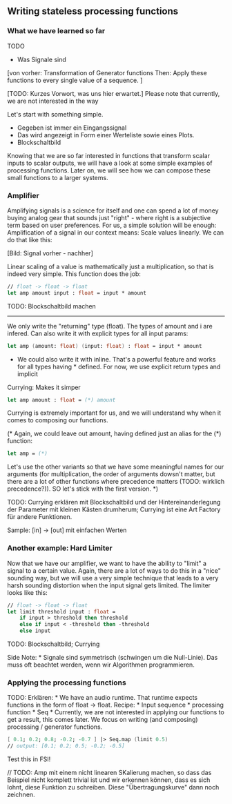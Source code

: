 
## Writing stateless processing functions

### What we have learned so far

TODO
* Was Signale sind

[von vorher: 
    Transformation of Generator functions
    Then: Apply these functions to every single value of a sequence.
]


[TODO: Kurzes Vorwort, was uns hier erwartet.] Please note that currently, we are not interested in the way 

Let's start with something simple.

* Gegeben ist immer ein Eingangssignal
* Das wird angezeigt in Form einer Werteliste sowie eines Plots.
* Blockschaltbild



Knowing that we are so far interested in functions that transform scalar inputs to scalar outputs, we will have a look at some simple examples of processing functions. Later on, we will see how we can compose these small functions to a larger systems.

### Amplifier

Amplifying signals is a science for itself and one can spend a lot of money buying analog gear that sounds just "right" - where right is a subjective term based on user preferences. For us, a simple solution will be enough: Amplification of a signal in our context means: Scale values linearly. We can do that like this:

[Bild: Signal vorher - nachher]

Linear scaling of a value is mathematically just a multiplication, so that is indeed very simple. This function does the job:

```fsharp
// float -> float -> float
let amp amount input : float = input * amount
```

TODO: Blockschaltbild machen

--- 
We only write the "returning" type (float). The types of amount and i are infered. Can also write it with explicit types for all input params:

```fsharp
let amp (amount: float) (input: float) : float = input * amount
```

* We could also write it with inline. That's a powerful feature and works for all types having * defined. For now, we use explicit return types and implicit 

Currying: Makes it simper
```fsharp
let amp amount : float = (*) amount
```

Currying is extremely important for us, and we will understand why when it comes to composing our functions.

(*
Again, we could leave out amount, having defined just an alias for the (*) function:
```fsharp
let amp = (*)
```

Let's use the other variants so that we have some meaningful names for our arguments (for multiplication, the order of arguments dowsn't matter, but there are a lot of other functions where precedence matters (TODO: wirklich precedence?)). SO let's stick with the first version.
*)

TODO: Currying erklären mit Blockschaltbild und der Hintereinanderlegung der Parameter mit kleinen Kästen drumherum; Currying ist eine Art Factory für andere Funktionen.

Sample: [in] -> [out] mit einfachen Werten

### Another example: Hard Limiter

Now that we have our amplifier, we want to have the ability to "limit" a signal to a certain value. Again, there are a lot of ways to do this in a "nice" sounding way, but we will use a very simple technique that leads to a very harsh sounding distortion when the input signal gets limited. The limiter looks like this:

```fsharp
// float -> float -> float
let limit threshold input : float =
    if input > threshold then threshold
    else if input < -threshold then -threshold
    else input
```

TODO: Blockschaltbild; Currying

Side Note: * Signale sind symmetrisch (schwingen um die Null-Linie). Das muss oft beachtet werden, wenn wir Algorithmen programmieren. 


### Applying the processing functions

TODO: Erklären: 
    * We have an audio runtime. That runtime expects functions in the form of float -> float. Recipe:
        * Input sequence
        * processing function
        * Seq
    * Currently, we are not interested in applying our functions to get a result, this comes later. We focus on writing (and composing) processing / generator functions.

```fsharp
[ 0.1; 0.2; 0.8; -0.2; -0.7 ] |> Seq.map (limit 0.5)
// output: [0.1; 0.2; 0.5; -0.2; -0.5]
```

Test this in FSI!


// TODO: Amp mit einem nicht linearen SKalierung machen, so dass das Beispiel nicht komplett trivial ist und wir erkennen können, dass es sich lohnt, diese Funktion zu schreiben. Diese "Übertragungskurve" dann noch zeichnen.
